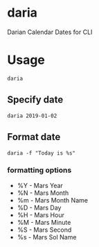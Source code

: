 # daria
Darian Calendar Dates for CLI

# Usage
`daria`

## Specify date
`daria 2019-01-02`

## Format date
`daria -f "Today is %s"`

### formatting options

* %Y - Mars Year
* %N - Mars Month
* %m - Mars Month Name
* %D - Mars Day
* %H - Mars Hour
* %M - Mars Minute
* %S - Mars Second
* %s - Mars Sol Name
